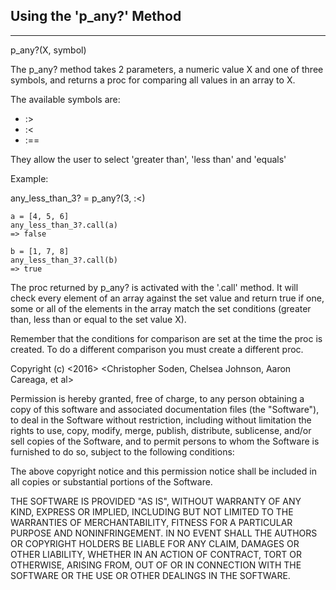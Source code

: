 ## Using the 'p_any?' Method
----------------------------

  p_any?(X, symbol)

The p_any? method takes 2 parameters, a numeric value X and one of three
symbols, and returns a proc for comparing all values in an array to X.

The available symbols are:  
* :>  
* :<  
* :==  

They allow the user to select 'greater than', 'less than' and 'equals'

Example:

any_less_than_3? = p_any?(3, :<)

    a = [4, 5, 6]  
    any_less_than_3?.call(a)  
    => false
    
    b = [1, 7, 8]  
    any_less_than_3?.call(b)  
    => true


The proc returned by p_any? is activated with the '.call' method. It will check
every element of an array against the set value and return true if one, some or
all of the elements in the array match the set conditions (greater than, less
than or equal to the set value X).


Remember that the conditions for comparison are set at the time the proc is
created. To do a different comparison you must create a different proc.




Copyright (c) <2016> <Christopher Soden, Chelsea Johnson, Aaron Careaga, et al>


Permission is hereby granted, free of charge, to any person obtaining a copy of
this software and associated documentation files (the "Software"), to deal in
the Software without restriction, including without limitation the rights to
use, copy, modify, merge, publish, distribute, sublicense, and/or sell copies
of the Software, and to permit persons to whom the Software is furnished to do
so, subject to the following conditions:

The above copyright notice and this permission notice shall be included in all
copies or substantial portions of the Software.

THE SOFTWARE IS PROVIDED "AS IS", WITHOUT WARRANTY OF ANY KIND, EXPRESS OR
IMPLIED, INCLUDING BUT NOT LIMITED TO THE WARRANTIES OF MERCHANTABILITY,
FITNESS FOR A PARTICULAR PURPOSE AND NONINFRINGEMENT. IN NO EVENT SHALL THE
AUTHORS OR COPYRIGHT HOLDERS BE LIABLE FOR ANY CLAIM, DAMAGES OR OTHER
LIABILITY, WHETHER IN AN ACTION OF CONTRACT, TORT OR OTHERWISE, ARISING FROM,
OUT OF OR IN CONNECTION WITH THE SOFTWARE OR THE USE OR OTHER DEALINGS IN THE
SOFTWARE.
